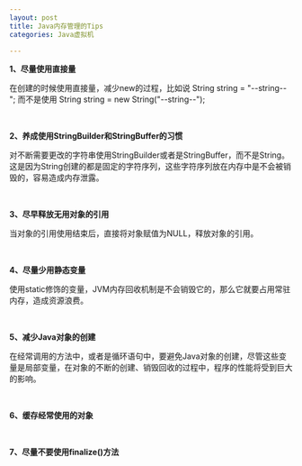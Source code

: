 ```yaml
---
layout: post
title: Java内存管理的Tips
categories: Java虚拟机

---
```


**1、尽量使用直接量**

在创建的时候使用直接量，减少new的过程，比如说 String string = "--string--"; 而不是使用 String string = new String("--string--");

<br/>

**2、养成使用StringBuilder和StringBuffer的习惯**

对不断需要更改的字符串使用StringBuilder或者是StringBuffer，而不是String。这是因为String创建的都是固定的字符序列，这些字符序列放在内存中是不会被销毁的，容易造成内存泄露。

<br/>

**3、尽早释放无用对象的引用**

当对象的引用使用结束后，直接将对象赋值为NULL，释放对象的引用。

<br/>

**4、尽量少用静态变量**

使用static修饰的变量，JVM内存回收机制是不会销毁它的，那么它就要占用常驻内存，造成资源浪费。

<br/>

**5、减少Java对象的创建**

在经常调用的方法中，或者是循环语句中，要避免Java对象的创建，尽管这些变量是局部变量，在对象的不断的创建、销毁回收的过程中，程序的性能将受到巨大的影响。

<br/>

**6、缓存经常使用的对象**

<br/>

**7、尽量不要使用finalize()方法**
